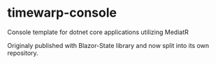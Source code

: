 # timewarp-console
Console template for dotnet core applications utilizing MediatR 

Originaly published with Blazor-State library and now split into its own repository.
